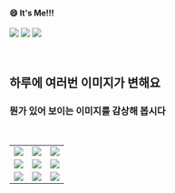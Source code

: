<!--
#### 📫 How to reach me?
<a href="mailto:thquddnr123@gmail.com">
    <img 
        src="https://img.shields.io/badge/Gmail-d14836?style=flat-square&logo=Gmail&logoColor=white&link=mailto:thquddnr123@gmail.com"
        style="height : auto; margin-left : 60px; margin-right : 60px;"/>
</a>
-->
#### 😄 It's Me!!!

<a href="https://cybecho.notion.site/SBU-s-Archives-854ccd3338c2456a867956f26143998a" target="_blank"><img src="https://img.shields.io/badge/Portfolio-303030?style=for-the-badge&logo=Notion&logoColor=white"/></a>
<a href="https://www.instagram.com/junk_warrior_vintage/" target="_blank"><img src="https://img.shields.io/badge/@junk_warrir_vintage-E4405F?style=for-the-badge&logo=Instagram&logoColor=white"/></a>
<a href="https://www.behance.net/thquddnr125654" target="_blank"><img src="https://img.shields.io/badge/Behance-1769FF?style=for-the-badge&logo=Behance&logoColor=white"/></a>

</br>

## 하루에 여러번 이미지가 변해요
### 뭔가 있어 보이는 이미지를 감상해 봅시다

<!--
마크업 바로보기 사이트
https://dillinger.io/ 
-->
  <br/> <table>
<tr>
<td><a href='https://img.theqoo.net/img/rjIus.jpg'><img src='https://www.random-art.org/img/large/422008.jpg'></a></td>
<td><a href='https://www.omfgdogs.com/#'><img src='https://www.random-art.org/img/large/422037.jpg'></a></td>
<td><a href='https://www.cameronsworld.net'><img src='https://www.random-art.org/img/large/421968.jpg'></a></td>
</tr>
<tr>
<td><a href='http://www.omglasergunspewpewpew.com/'><img src='https://www.random-art.org/img/large/422079.jpg'></a></td>
<td><a href='https://binarypiano.com/'><img src='https://www.random-art.org/img/large/422075.jpg'></a></td>
<td><a href='https://pointerpointer.com/'><img src='https://www.random-art.org/img/large/422049.jpg'></a></td>
</tr>
<tr>
<td><a href='https://kimjongillookingatthings.tumblr.com/'><img src='https://www.random-art.org/img/large/422046.jpg'></a></td>
<td><a href='https://name.ho9.me/'><img src='https://www.random-art.org/img/large/422034.jpg'></a></td>
<td><a href='https://longdogechallenge.com/'><img src='https://www.random-art.org/img/large/421961.jpg'></a></td>
</tr>
</table>
